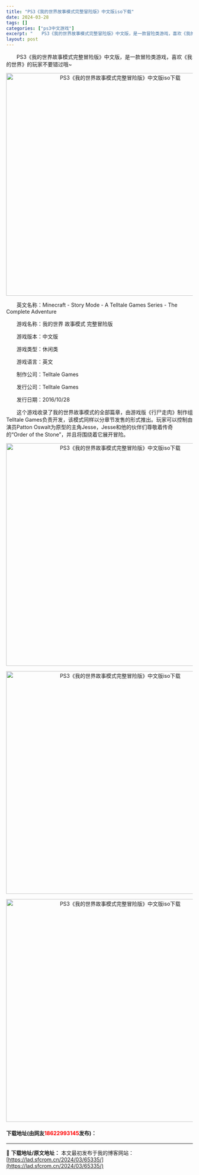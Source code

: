 ```yaml
---
title: "PS3《我的世界故事模式完整冒险版》中文版iso下载"
date: 2024-03-28
tags: []
categories: ["ps3中文游戏"]
excerpt: "　　PS3《我的世界故事模式完整冒险版》中文版，是一款冒险类游戏，喜欢《我的世界》的玩家不要错过哦~ 　　英文名称：Minecraft - Story Mode - A Telltale Games Series - The Complete Adventure 　　游戏名称：我的世界 故事模式 完&hellip;"
layout: post
---
```


 <p>　　PS3《我的世界故事模式完整冒险版》中文版，是一款冒险类游戏，喜欢《我的世界》的玩家不要错过哦~</p> <p align="center"><img align="" border="0" src="https://lad.sfcrom.cn/wp-content/uploads/2024/03/20240328_66050dd090d1c.webp" width="600" alt="PS3《我的世界故事模式完整冒险版》中文版iso下载" /></p> <p>　　英文名称：Minecraft - Story Mode - A Telltale Games Series - The Complete Adventure</p> <p>　　游戏名称：我的世界 故事模式 完整冒险版</p> <p>　　游戏版本：中文版</p> <p>　　游戏类型：休闲类</p> <p>　　游戏语言：英文</p> <p>　　制作公司：Telltale Games</p> <p>　　发行公司：Telltale Games</p> <p>　　发行日期：2016/10/28</p> <p>　　这个游戏收录了我的世界故事模式的全部篇章，由游戏版《行尸走肉》制作组Telltale Games负责开发，该模式同样以分章节发售的形式推出。玩家可以控制由演员Patton Oswalt为原型的主角Jesse，Jesse和他的伙伴们尊敬着传奇的&ldquo;Order of the Stone&rdquo;，并且将围绕着它展开冒险。</p> <p align="center"><img align="" border="0" src="https://lad.sfcrom.cn/wp-content/uploads/2024/03/20240328_66050dd1002b0.webp" width="600" alt="PS3《我的世界故事模式完整冒险版》中文版iso下载" /></p> <p align="center"><img align="" border="0" src="https://lad.sfcrom.cn/wp-content/uploads/2024/03/20240328_66050dd153754.webp" width="600" alt="PS3《我的世界故事模式完整冒险版》中文版iso下载" /></p> <p align="center"><img align="" border="0" src="https://lad.sfcrom.cn/wp-content/uploads/2024/03/20240328_66050dd198927.webp" width="600" alt="PS3《我的世界故事模式完整冒险版》中文版iso下载" /></p> <p><h4>下载地址(由网友<font color="red">18622993145</font>发布)：</h4></p> 

---
📖 **下载地址/原文地址：** 本文最初发布于我的博客网站：[https://lad.sfcrom.cn/2024/03/65335/](https://lad.sfcrom.cn/2024/03/65335/)
